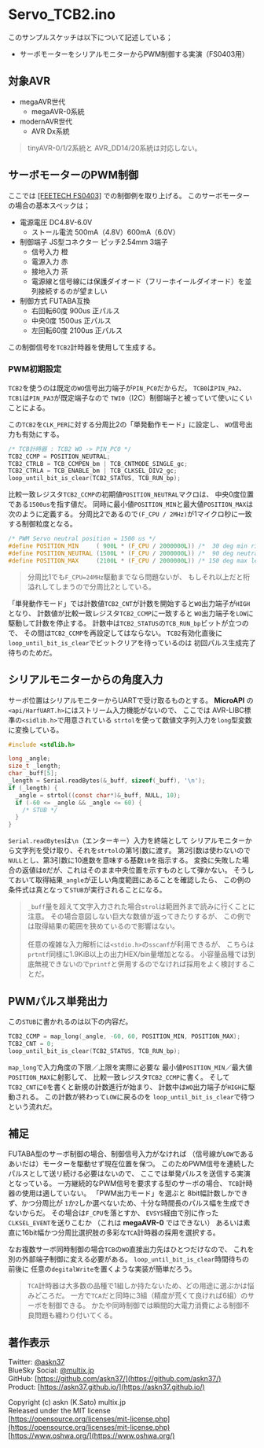 # Servo_TCB2.ino

このサンプルスケッチは以下について記述している；

- サーボモーターをシリアルモニターからPWM制御する実演（FS0403用）

## 対象AVR

- megaAVR世代
  - megaAVR-0系統
- modernAVR世代
  - AVR Dx系統

> tinyAVR-0/1/2系統と AVR_DD14/20系統は対応しない。

## サーボモーターのPWM制御

ここでは
[[FEETECH FS0403]](https://akizukidenshi.com/catalog/g/gM-14805/)
での制御例を取り上げる。
このサーボモーターの場合の基本スペックは；

- 電源電圧 DC4.8V-6.0V
  - ストール電流 500mA（4.8V）600mA（6.0V）
- 制御端子 JS型コネクター ピッチ2.54mm 3端子
  - 信号入力 橙
  - 電源入力 赤
  - 接地入力 茶
  - 電源線と信号線には保護ダイオード（フリーホイールダイオード）を並列接続するのが望ましい
- 制御方式 FUTABA互換
  - 右回転60度 900us 正パルス
  - 中央0度 1500us 正パルス
  - 左回転60度 2100us 正パルス

この制御信号を`TCB2`計時器を使用して生成する。

### PWM初期設定

`TCB2`を使うのは既定の`WO`信号出力端子が`PIN_PC0`だからだ。
`TCB0`は`PIN_PA2`、`TCB1`は`PIN_PA3`が既定端子なので
`TWI0`（I2C）制御端子と被っていて使いにくいことによる。

この`TCB2`を`CLK_PER`に対する分周比2の「単発動作モード」に設定し、
`WO`信号出力も有効にする。

```c
/* TCB計時器 : TCB2 WO -> PIN_PC0 */
TCB2_CCMP = POSITION_NEUTRAL;
TCB2_CTRLB = TCB_CCMPEN_bm | TCB_CNTMODE_SINGLE_gc;
TCB2_CTRLA = TCB_ENABLE_bm | TCB_CLKSEL_DIV2_gc;
loop_until_bit_is_clear(TCB2_STATUS, TCB_RUN_bp);
```

比較一致レジスタ`TCB2_CCMP`の初期値`POSITION_NEUTRAL`マクロは、
中央0度位置である`1500us`を指す値だ。
同時に最小値`POSITION_MIN`と最大値`POSITION_MAX`は次のように定義する。
分周比2であるので`(F_CPU / 2MHz)`が1マイクロ秒に一致する制御粒度となる。

```c
/* PWM Servo neutral position = 1500 us */
#define POSITION_MIN     ( 900L * (F_CPU / 2000000L)) /*  30 deg min right */
#define POSITION_NEUTRAL (1500L * (F_CPU / 2000000L)) /*  90 deg neutral   */
#define POSITION_MAX     (2100L * (F_CPU / 2000000L)) /* 150 deg max left  */
```

> 分周比1でも`F_CPU=24MHz`駆動までなら問題ないが、
もしそれ以上だと桁溢れしてしまうので分周比2としている。

「単発動作モード」では計数値`TCB2_CNT`が計数を開始すると`WO`出力端子が`HIGH`となり、
計数値が比較一致レジスタ`TCB2_CCMP`に一致すると
`WO`出力端子を`LOW`に駆動して計数を停止する。
計数中は`TCB2_STATUS`の`TCB_RUN_bp`ビットが立つので、
その間は`TCB2_CCMP`を再設定してはならない。
`TCB2`有効化直後に`loop_until_bit_is_clear`でビットクリアを待っているのは
初回パルス生成完了待ちのためだ。

## シリアルモニターからの角度入力

サーボ位置はシリアルモニターからUARTで受け取るものとする。
__MicroAPI__ の`<api/HarfUART.h>`にはストリーム入力機能がないので、
ここでは AVR-LIBC標準の`<sidlib.h>`で用意されている
`strtol`を使って数値文字列入力を`long`型変数に変換している。

```c
#include <stdlib.h>

long _angle;
size_t _length;
char _buff[5];
_length = Serial.readBytes(&_buff, sizeof(_buff), '\n');
if (_length) {
  _angle = strtol((const char*)&_buff, NULL, 10);
  if (-60 <= _angle && _angle <= 60) {
    /* STUB */
  }
}
```

`Serial.readBytes`は`\n`（エンターキー）入力を終端として
シリアルモニターから文字列を受け取り、それを`strtol`の第1引数に渡す。
第2引数は使わないので`NULL`とし、第3引数に10進数を意味する基数`10`を指示する。
変換に失敗した場合の返値は`0`だが、これはそのまま中央位置を示すものとして弾かない。
そうしておいて取得結果`_angle`が正しい角度範囲にあることを確認したら、
この例の条件式は真となって`STUB`が実行されることになる。

> `_buff`量を超えて文字入力された場合`strol`は範囲外まで読みに行くことに注意。
その場合意図しない巨大な数値が返ってきたりするが、
この例では取得結果の範囲を狭めているので影響はない。\
\
> 任意の複雑な入力解析には`<stdio.h>`の`sscanf`が利用できるが、
こちらは`prtntf`同様に1.9KiB以上の出力HEX/bin量増加となる。
小容量品種では到底無視できないので`printf`と併用するのでなければ採用をよく検討することだ。

## PWMパルス単発出力

この`STUB`に書かれるのは以下の内容だ。

```c
TCB2_CCMP = map_long(_angle, -60, 60, POSITION_MIN, POSITION_MAX);
TCB2_CNT = 0;
loop_until_bit_is_clear(TCB2_STATUS, TCB_RUN_bp);
```

`map_long`で入力角度の下限／上限を実際に必要な
最小値`POSITION_MIN`／最大値`POSITION_MAX`に射影して、
比較一致レジスタ`TCB2_CCMP`に書く。
そして`TCB2_CNT`に`0`を書くと新規の計数進行が始まり、
計数中は`WO`出力端子が`HIGH`に駆動される。
この計数が終わって`LOW`に戻るのを
`loop_until_bit_is_clear`で待つという流れだ。

## 補足

FUTABA型のサーボ制御の場合、制御信号入力がなければ
（信号線が`LOW`であるあいだは）モーターを駆動せず現在位置を保つ。
このためPWM信号を連続したパルスとして送リ続ける必要はないので、
ここでは単発パルスを送信する実演となっている。
一方継続的なPWM信号を要求する型のサーボの場合、
`TCB`計時器の使用は適していない。
「PWM出力モード」を選ぶと 8bit幅計数しかできず、かつ分周比が
`1`か`2`しか選べないため、十分な時間長のパルス幅を生成できないからだ。
その場合は`F_CPU`を落とすか、
`EVSYS`経由で別に作った`CLKSEL_EVENT`を送りこむか
（これは __megaAVR-0__ ではできない）
あるいは素直に16bit幅かつ分周比選択肢の多彩な`TCA`計時器の採用を選択する。

なお複数サーボ同時制御の場合`TCB`の`WO`直接出力先はひとつだけなので、
これを別の外部端子制御に変える必要がある。
`loop_until_bit_is_clear`時間待ちの前後に
任意の`degitalWrite`を置くような実装が簡単だろう。

> `TCA`計時器は大多数の品種で1組しか持たないため、どの用途に選ぶかは悩みどころだ。
一方で`TCA`だと同時に3組（精度が荒くて良ければ6組）のサーボを制御できる。
かたや同時制御では瞬間的大電力消費による制御不良問題も纏わり付いてくる。

## 著作表示

Twitter: [@askn37](https://twitter.com/askn37) \
BlueSky Social: [@multix.jp](https://bsky.app/profile/multix.jp) \
GitHub: [https://github.com/askn37/](https://github.com/askn37/) \
Product: [https://askn37.github.io/](https://askn37.github.io/)

Copyright (c) askn (K.Sato) multix.jp \
Released under the MIT license \
[https://opensource.org/licenses/mit-license.php](https://opensource.org/licenses/mit-license.php) \
[https://www.oshwa.org/](https://www.oshwa.org/)
